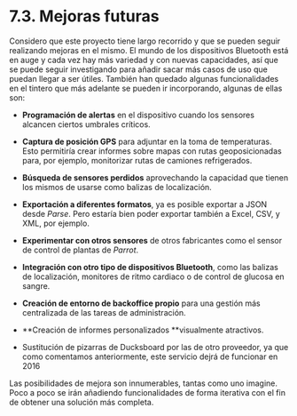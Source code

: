 # 7.3. Mejoras futuras

Considero que este proyecto tiene largo recorrido y que se pueden seguir realizando mejoras en el mismo. El mundo de los dispositivos Bluetooth está en auge y cada vez hay más variedad y con nuevas capacidades, así que se puede seguir investigando para añadir sacar más casos de uso que puedan llegar a ser útiles. También han quedado algunas funcionalidades en el tintero que más adelante se pueden ir incorporando, algunas de ellas son:

- **Programación de alertas** en el dispositivo cuando los sensores alcancen ciertos umbrales críticos.

- **Captura de posición GPS** para adjuntar en la toma de temperaturas. Esto permitiría crear informes sobre mapas con rutas geoposicionadas para, por ejemplo, monitorizar rutas de camiones refrigerados.

- **Búsqueda de sensores perdidos** aprovechando la capacidad que tienen los mismos de usarse como balizas de localización.

- **Exportación a diferentes formatos**, ya es posible exportar a JSON desde *Parse*. Pero estaría bien poder exportar también a Excel, CSV, y XML, por ejemplo.

- **Experimentar con otros sensores** de otros fabricantes como el sensor de control de plantas de *Parrot*.

- **Integración con otro tipo de dispositivos Bluetooth**, como las balizas de localización, monitores de ritmo cardiaco o de control de glucosa en sangre.

- **Creación de entorno de backoffice propio** para una gestión más centralizada de las tareas de administración.

- **Creación de informes personalizados **visualmente atractivos.

- Sustitución de pizarras de Ducksboard por las de otro proveedor, ya que como comentamos anteriormente, este servicio dejrá de funcionar en 2016


Las posibilidades de mejora son innumerables, tantas como uno imagine. Poco a poco se irán añadiendo funcionalidades de forma iterativa con el fin de obtener una solución más completa.